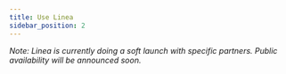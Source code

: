```yaml
---
title: Use Linea
sidebar_position: 2
---
```


 _Note: Linea is currently doing a soft launch with specific partners. Public availability will be announced soon._


<!-- Linea is meant to be fully compatible with Ethereum, full stop. There are already a lot of dapps that have deployed to the network—and if there's one that hasn't deployed (for example, yours 👀) we're here to help you get it there.

This section should walk you through everything you need to get started:

1. [Set up your wallet](./set-up-your-wallet.mdx)
2. [Bridge some funds](./bridges-of-linea/index.mdx)
3. [Deploy your first contract](./../build-on-linea/quickstart/)
4. [Get funds from a faucet](./fund.md)
5. [Send a transaction](./transact.md)

If you run into a problem, step on over to the [Linea Support page](https://support.linea.build/hc/en-us) and let us know. -->
